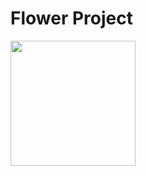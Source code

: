 # Flower Project
<img src="[https://user-images.githubusercontent.com/122577469/231524942-8d3b3330-fdd5-4e64-8ace-e008ec71289a.pn)" width="200" />
